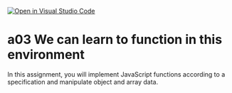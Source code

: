 [![Open in Visual Studio Code](https://classroom.github.com/assets/open-in-vscode-f059dc9a6f8d3a56e377f745f24479a46679e63a5d9fe6f495e02850cd0d8118.svg)](https://classroom.github.com/online_ide?assignment_repo_id=5927954&assignment_repo_type=AssignmentRepo)
# a03 We can learn to function in this environment
In this assignment, you will implement JavaScript functions according to a specification and manipulate object and array data.
